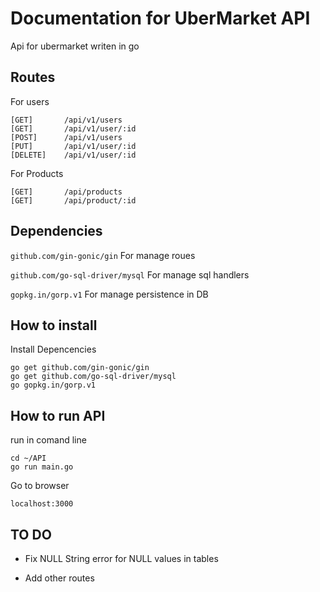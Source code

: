 Documentation for UberMarket API
===

Api for ubermarket writen in go

Routes
---

 For users

```
[GET]    	/api/v1/users
[GET]    	/api/v1/user/:id
[POST]  	/api/v1/users
[PUT]    	/api/v1/user/:id
[DELETE] 	/api/v1/user/:id
```
 For Products

```
[GET]		/api/products
[GET] 		/api/product/:id
```


Dependencies
--
`github.com/gin-gonic/gin` For manage roues

`github.com/go-sql-driver/mysql` For manage sql handlers

`gopkg.in/gorp.v1` For manage persistence in DB

How to install
--
 Install Depencencies


```
go get github.com/gin-gonic/gin
go get github.com/go-sql-driver/mysql
go gopkg.in/gorp.v1
```
How to run API
--
 run in comand line

```
cd ~/API
go run main.go
``` 

 Go to browser

```
localhost:3000
```

TO DO
--
* Fix NULL String error for NULL values in tables

* Add other routes 
